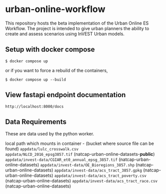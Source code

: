 # urban-online-workflow
This repository hosts the beta implementation of the Urban Online ES Workflow.
The project is intended to give urban planners the ability to create and assess
scenarios using InVEST Urban models.

## Setup with docker compose

```shell
$ docker compose up
```

or if you want to force a rebuild of the containers,

```shell
$ docker compose up --build
```

## View fastapi endpoint documentation
`http://localhost:8000/docs`

## Data Requirements
These are data used by the python worker.  

local path which mounts in container - (bucket where source file can be found)
`appdata/lulc_crosswalk.csv`  
`appdata/NLCD_2016_epsg3857.tif` (natcap-urban-online-datasets-**public**)
`appdata/invest-data/CGIAR_et0_annual_epsg_3857.tif` (natcap-urban-online-datasets)
`appdata/invest-data/OE_Bioregions_3857.shp` (natcap-urban-online-datasets)
`appdata/invest-data/acs_tract_3857.gpkg` (natcap-urban-online-datasets)
`appdata/invest-data/acs_tract_poverty.csv` (natcap-urban-online-datasets)
`appdata/invest-data/acs_tract_race.csv` (natcap-urban-online-datasets)

